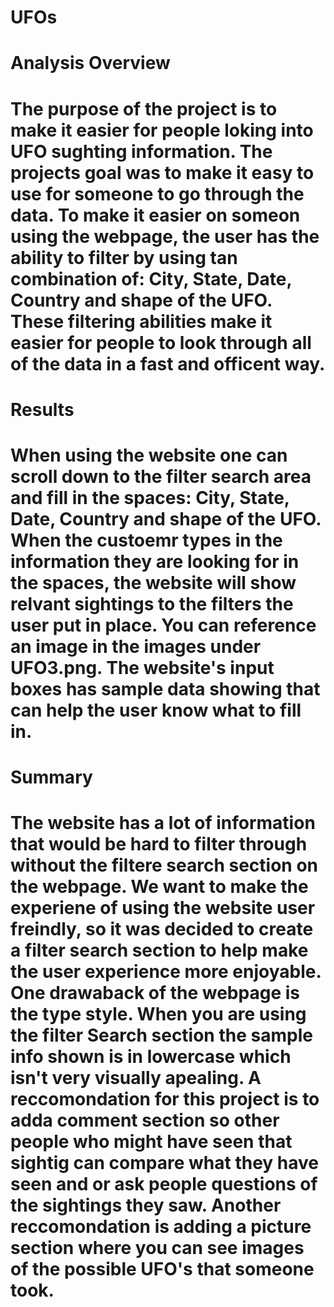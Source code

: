 # UFOs
# Analysis Overview
# The purpose of the project is to make it easier for people loking into UFO sughting information. The projects goal was to make it easy to use for someone to go through the data. To make it easier on someon using the webpage, the user has the ability to filter by using tan combination of: City, State, Date, Country and shape of the UFO. These filtering abilities make it easier for people to look through all of the data in a fast and officent way. 
# Results
# When using the website one can scroll down to the filter search area and fill in the spaces: City, State, Date, Country and shape of the UFO. When the custoemr types in the information they are looking for in the spaces, the website will show relvant sightings to the filters the user put in place. You can reference an image in the images under UFO3.png.  The website's input boxes has sample data showing that can help the user know what to fill in. 
# Summary
# The website has a lot of information that would be hard to filter through without the filtere search section on the webpage. We want to make the experiene of using the website user freindly, so it was decided to create a filter search section to help make the user experience more enjoyable. One drawaback of the webpage is the type style. When you are using the filter Search section the sample info shown is in lowercase which isn't very visually apealing. A reccomondation for this project is to adda comment section so other people who might have seen that sightig can compare what they have seen and or ask people questions of the sightings they saw. Another reccomondation is adding a picture section where you can see images of the possible UFO's that someone took. 
